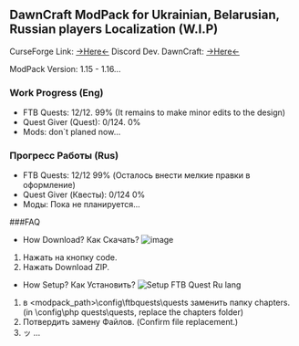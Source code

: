 ## DawnCraft ModPack for Ukrainian, Belarusian, Russian players Localization (W.I.P)

CurseForge Link: [->Here<-](https://www.curseforge.com/minecraft/modpacks/dawn-craft "DawnCraft - An Adventure RPG Modpack")
Discord Dev. DawnCraft: [->Here<-](https://www.curseforge.com/linkout?remoteUrl=https%253a%252f%252fdiscord.com%252finvite%252fUjPx5jzd3m)

ModPack Version: 1.15 - 1.16...



### Work Progress (Eng)

 - FTB Quests: 12/12. 99% (It remains to make minor edits to the design)
 - Quest Giver (Quest): 0/124. 0%
 - Mods: don`t planed now...

### Прогресс Работы (Rus)

 - FTB Quests: 12/12 99% (Осталось внести мелкие правки в оформление) 
 - Quest Giver (Квесты): 0/124 0%
 - Моды: Пока не планируется...

###FAQ
- How Download? Как Скачать?
![image](https://user-images.githubusercontent.com/54354556/236098543-9721d28f-30d3-41e7-8386-f704b45d3036.png)
1. Нажать на кнопку code.
2. Нажать Download ZIP.
- How Setup? Как Установить?
![Setup FTB Quest Ru lang](https://user-images.githubusercontent.com/54354556/236097412-1678b4de-d2bf-401e-a064-7de7a7976dce.png)
1. в <modpack_path>\config\ftbquests\quests заменить папку chapters. (in <mod pack_path>\config\php quests\quests, replace the chapters folder)
2. Потвердить замену Файлов. (Confirm file replacement.)
3. ッ
 ...
